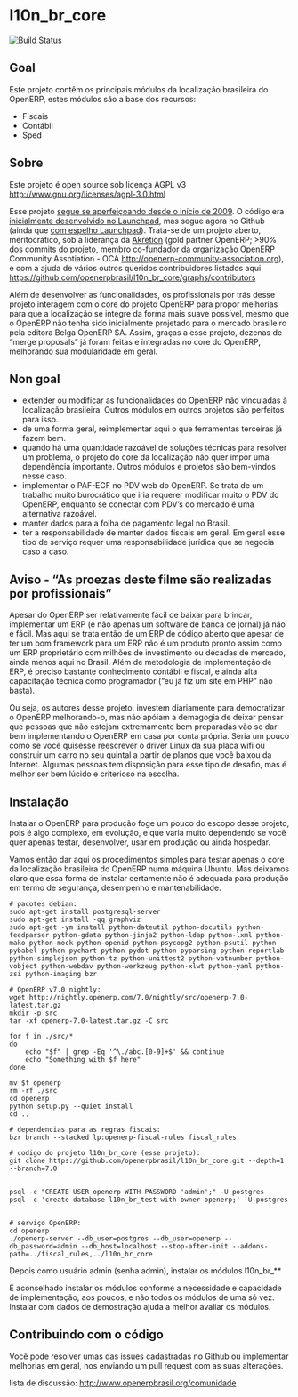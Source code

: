 l10n_br_core
============

[![Build Status](https://travis-ci.org/odoobrasil-fiscal/l10n_br_core.png?branch=feature/migracao_8.0)](https://travis-ci.org/odoobrasil-fiscal/l10n_br_core)

Goal
----

Este projeto contêm os principais módulos da localização brasileira do OpenERP, estes módulos são a base dos recursos:

* Fiscais
* Contábil
* Sped

Sobre
-----

Este projeto é open source sob licença AGPL v3 http://www.gnu.org/licenses/agpl-3.0.html

Esse projeto [segue se aperfeiçoando desde o início de 2009](https://github.com/openerpbrasil/l10n_br_core/network). O código era [inicialmente desenvolvido no Launchpad](https://code.launchpad.net/openerp.pt-br-localiz), mas segue agora no Github (ainda que [com espelho Launchpad](https://code.launchpad.net/~openerp-brazil-core-team/openerp.pt-br-localiz/l10n_br_core-7.0)). Trata-se de um projeto aberto, meritocrático, sob a liderança da [Akretion](http://www.akretion.com/) (gold partner OpenERP; >90% dos commits do projeto, membro co-fundador da organização OpenERP Community Assotiation - OCA http://openerp-community-association.org), e com a ajuda de vários outros queridos contribuidores listados aqui https://github.com/openerpbrasil/l10n_br_core/graphs/contributors

Além de desenvolver as funcionalidades, os profissionais por trás desse projeto interagem com o core do projeto OpenERP para propor melhorias para que a localização se integre da forma mais suave possível, mesmo que o OpenERP não tenha sido inicialmente projetado para o mercado brasileiro pela editora Belga OpenERP SA. Assim, graças a esse projeto, dezenas de “merge proposals” já foram feitas e integradas no core do OpenERP, melhorando sua modularidade em geral.

Non goal
--------

* extender ou modificar as funcionalidades do OpenERP não vinculadas à localização brasileira. Outros módulos em outros projetos são perfeitos para isso.
* de uma forma geral, reimplementar aqui o que ferramentas terceiras já fazem bem.
* quando há uma quantidade razoável de soluções técnicas para resolver um problema, o projeto do core da localização não quer impor uma dependência importante. Outros módulos e projetos são bem-vindos nesse caso.
* implementar o PAF-ECF no PDV web do OpenERP. Se trata de um trabalho muito burocrático que iria requerer modificar muito o PDV do OpenERP, enquanto se conectar com PDV’s do mercado é uma alternativa razoável.
* manter dados para a folha de pagamento legal no Brasil.
* ter a responsabilidade de manter dados fiscais em geral. Em geral esse tipo de serviço requer uma responsabilidade jurídica que se negocia caso a caso.

Aviso - “As proezas deste filme são realizadas por profissionais”
-----------------------------------------------------------------

Apesar do OpenERP ser relativamente fácil de baixar para brincar, implementar um ERP (e não apenas um software de banca de jornal) já não é fácil. Mas aqui se trata então de um ERP de código aberto que apesar de ter um bom framework para um ERP não é um produto pronto assim como um ERP proprietário com milhões de investimento ou décadas de mercado, ainda menos aqui no Brasil. Além de metodologia de implementação de ERP, é preciso bastante conhecimento contábil e fiscal, e ainda alta capacitação técnica como programador (“eu já fiz um site em PHP” não basta).

Ou seja, os autores desse projeto, investem diariamente para democratizar o OpenERP melhorando-o, mas não apóiam a demagogia de deixar pensar que pessoas que não estejam extremamente bem preparadas vão se dar bem implementando o OpenERP em casa por conta própria. Seria um pouco como se você quisesse reescrever o driver Linux da sua placa wifi ou construir um carro no seu quintal a partir de planos que você baixou da Internet. Algumas pessoas tem disposição para esse tipo de desafio, mas é melhor ser bem lúcido e criterioso na escolha.

Instalação
----------

Instalar o OpenERP para produção foge um pouco do escopo desse projeto, pois é algo complexo, em evolução, e que varia muito dependendo se você quer apenas testar, desenvolver, usar em produção ou ainda hospedar.

Vamos então dar aqui os procedimentos simples para testar apenas o core da localização brasileira do OpenERP numa máquina Ubuntu. Mas deixamos claro que essa forma de instalar certamente não é adequada para produção em termo de segurança, desempenho e mantenabilidade.

```
# pacotes debian:
sudo apt-get install postgresql-server
sudo apt-get install -qq graphviz
sudo apt-get -ym install python-dateutil python-docutils python-feedparser python-gdata python-jinja2 python-ldap python-lxml python-mako python-mock python-openid python-psycopg2 python-psutil python-pybabel python-pychart python-pydot python-pyparsing python-reportlab python-simplejson python-tz python-unittest2 python-vatnumber python-vobject python-webdav python-werkzeug python-xlwt python-yaml python-zsi python-imaging bzr

# OpenERP v7.0 nightly:
wget http://nightly.openerp.com/7.0/nightly/src/openerp-7.0-latest.tar.gz
mkdir -p src
tar -xf openerp-7.0-latest.tar.gz -C src

for f in ./src/*
do
    echo "$f" | grep -Eq '^\./abc.[0-9]+$' && continue
    echo "Something with $f here"
done

mv $f openerp
rm -rf ./src
cd openerp
python setup.py --quiet install
cd ..

# dependencias para as regras fiscais:
bzr branch --stacked lp:openerp-fiscal-rules fiscal_rules

# codigo do projeto l10n_br_core (esse projeto):
git clone https://github.com/openerpbrasil/l10n_br_core.git --depth=1 --branch=7.0


psql -c "CREATE USER openerp WITH PASSWORD 'admin';" -U postgres
psql -c 'create database l10n_br_test with owner openerp;' -U postgres


# serviço OpenERP:
cd openerp
./openerp-server --db_user=postgres --db_user=openerp --db_password=admin --db_host=localhost --stop-after-init --addons-path=../fiscal_rules,../l10n_br_core
```

Depois como usuário admin (senha admin), instalar os módulos l10n_br_**

É aconselhado instalar os módulos conforme a necessidade e capacidade de implementação, aos poucos, e não todos os módulos de uma só vez. Instalar com dados de demostração ajuda a melhor avaliar os módulos.

Contribuindo com o código
-----------------------

Você pode resolver umas das issues cadastradas no Github ou implementar melhorias em geral, nos enviando um pull request com as suas alterações.

lista de discussão: http://www.openerpbrasil.org/comunidade
